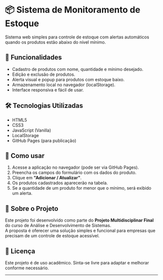 # 📦 Sistema de Monitoramento de Estoque

Sistema web simples para controle de estoque com alertas automáticos quando os produtos estão abaixo do nível mínimo.

## 🚀 Funcionalidades

- Cadastro de produtos com nome, quantidade e mínimo desejado.
- Edição e exclusão de produtos.
- Alerta visual e popup para produtos com estoque baixo.
- Armazenamento local no navegador (localStorage).
- Interface responsiva e fácil de usar.

## 🛠️ Tecnologias Utilizadas

- HTML5
- CSS3
- JavaScript (Vanilla)
- LocalStorage
- GitHub Pages (para publicação)

## 🧪 Como usar

1. Acesse a aplicação no navegador (pode ser via GitHub Pages).
2. Preencha os campos do formulário com os dados do produto.
3. Clique em **"Adicionar / Atualizar"**.
4. Os produtos cadastrados aparecerão na tabela.
5. Se a quantidade de um produto for menor que o mínimo, será exibido um alerta.

## 🧩 Sobre o Projeto

Este projeto foi desenvolvido como parte do **Projeto Multidisciplinar Final** do curso de Análise e Desenvolvimento de Sistemas.  
A proposta é oferecer uma solução simples e funcional para empresas que precisam de um controle de estoque acessível.

## 📝 Licença

Este projeto é de uso acadêmico. Sinta-se livre para adaptar e melhorar conforme necessário.

---

